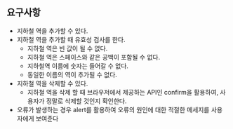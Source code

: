 ## 요구사항
- 지하철 역을 추가할 수 있다.
- 지하철 역을 추가할 때 유효성 검사를 한다.
    - 지하철 역은 빈 값이 될 수 없다.
    - 지하철 역은 스페이스와 같은 공백이 포함될 수 없다.
    - 지하철역 이름에 숫자는 들어갈 수 없다.
    - 동일한 이름의 역이 추가될 수 없다.
- 지하철 역을 삭제할 수 있다.
    - 지하철 역을 삭제 할 때 브라우저에서 제공하는 API인 confirm을 활용하여, 사용자가 정말로 삭제할 것인지 확인한다.
- 오류가 발생하는 경우 alert를 활용하여 오류의 원인에 대한 적절한 메세지를 사용자에게 보여준다